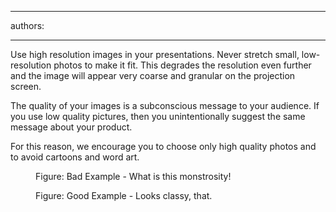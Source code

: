 

---
authors:

---




<span class='intro'> 
  <p>Use high resolution images in your presentations. Never stretch small, low-resolution photos to make it fit. This degrades the resolution even further and the image will appear very coarse and granular on the projection screen.</p>
<p>The quality of your images is a subconscious message to your audience. If you use low quality pictures, then you unintentionally suggest the same message about your product.</p>
<p>For this reason, we encourage you to choose only high quality photos and to avoid cartoons and word art.</p>
 </span>


  <dl>
    <dt><img alt="" class="ms-rteCustom-ImageArea" src="/Standards/Communication/RulesToBetterPowerpointPresentations/PublishingImages/low_d.gif" /> </dt>
    <dd class="ms-rteCustom-FigureBad">Figure&#58; Bad Example - What is this monstrosity!</dd>
</dl>
<dl>
    <dt><img alt="" class="ms-rteCustom-ImageArea" src="/Standards/Communication/RulesToBetterPowerpointPresentations/PublishingImages/high_d.jpg" /> </dt>
    <dd class="ms-rteCustom-FigureGood">Figure&#58; Good Example - Looks classy, that. </dd>
</dl>



